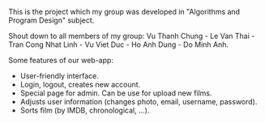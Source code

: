 This is the project which my group was developed in "Algorithms and Program Design" subject.

Shout down to all members of my group: Vu Thanh Chung - Le Van Thai - Tran Cong Nhat Linh - Vu Viet Duc - Ho Anh Dung - Do Minh Anh.

Some features of our web-app:
- User-friendly interface.
- Login, logout, creates new account.
- Special page for admin. Can be use for upload new films.
- Adjusts user information (changes photo, email, username, password).
- Sorts film (by IMDB, chronological, ...).
